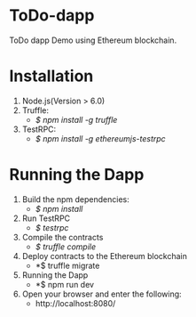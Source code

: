 # ToDo-dapp
ToDo dapp Demo using Ethereum blockchain.

# Installation
1. Node.js(Version > 6.0)
2. Truffle: 
   - *$ npm install -g truffle*
3. TestRPC:
   - *$ npm install -g ethereumjs-testrpc*

# Running the Dapp
1. Build the npm dependencies:
    - *$ npm install*
2. Run TestRPC
    - *$ testrpc*
3. Compile the contracts
    - *$ truffle compile*
4. Deploy contracts to the Ethereum blockchain
    - *$ truffle migrate
5. Running the Dapp
    - *$ npm run dev
6. Open your browser and enter the following:
     - http://localhost:8080/
